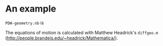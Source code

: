 # An example

`PDW-geometry.nb` is 

The equations of motion is calculated with Matthew Headrick's `diffgeo.m` (http://people.brandeis.edu/~headrick/Mathematica/). 
